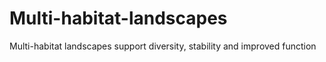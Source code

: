 # Multi-habitat-landscapes
Multi-habitat landscapes support diversity, stability and improved function
